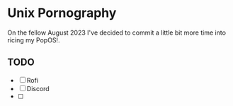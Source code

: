 # Unix Pornography

On the fellow August 2023 I've decided to commit a little bit more time into ricing my PopOS!.

## TODO

- [ ] Rofi
- [ ] Discord
- [ ]
